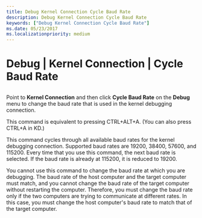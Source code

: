 ```yaml
---
title: Debug Kernel Connection Cycle Baud Rate
description: Debug Kernel Connection Cycle Baud Rate
keywords: ["Debug Kernel Connection Cycle Baud Rate"]
ms.date: 05/23/2017
ms.localizationpriority: medium
---
```


# Debug | Kernel Connection | Cycle Baud Rate


## <span id="ddk_debug_kernel_connection_cycle_baud_rate_dbg"></span><span id="DDK_DEBUG_KERNEL_CONNECTION_CYCLE_BAUD_RATE_DBG"></span>


Point to **Kernel Connection** and then click **Cycle Baud Rate** on the **Debug** menu to change the baud rate that is used in the kernel debugging connection.

This command is equivalent to pressing CTRL+ALT+A. (You can also press CTRL+A in KD.)

This command cycles through all available baud rates for the kernel debugging connection. Supported baud rates are 19200, 38400, 57600, and 115200. Every time that you use this command, the next baud rate is selected. If the baud rate is already at 115200, it is reduced to 19200.

You cannot use this command to change the baud rate at which you are debugging. The baud rate of the host computer and the target computer must match, and you cannot change the baud rate of the target computer without restarting the computer. Therefore, you must change the baud rate only if the two computers are trying to communicate at different rates. In this case, you must change the host computer's baud rate to match that of the target computer.

 

 





